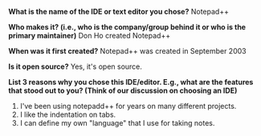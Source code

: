 **What is the name of the IDE or text editor you chose?**
Notepad++

**Who makes it? (i.e., who is the company/group behind it or who is the primary maintainer)**
Don Ho created Notepad++

**When was it first created?**
Notepad++ was created in September 2003

**Is it open source?**
Yes, it's open source.

**List 3 reasons why you chose this IDE/editor. E.g., what are the features that stood out to you? (Think of our discussion on choosing an IDE)**
1. I've been using notepadd++ for years on many different projects.
2. I like the indentation on tabs.
3. I can define my own "language" that I use for taking notes.

